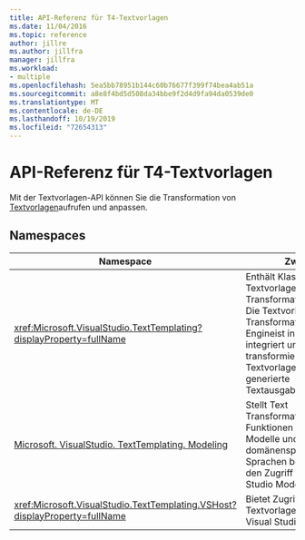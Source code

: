 ```yaml
---
title: API-Referenz für T4-Textvorlagen
ms.date: 11/04/2016
ms.topic: reference
author: jillre
ms.author: jillfra
manager: jillfra
ms.workload:
- multiple
ms.openlocfilehash: 5ea5bb78951b144c60b76677f399f74bea4ab51a
ms.sourcegitcommit: a8e8f4bd5d508da34bbe9f2d4d9fa94da0539de0
ms.translationtype: MT
ms.contentlocale: de-DE
ms.lasthandoff: 10/19/2019
ms.locfileid: "72654313"
---
```

# <a name="api-reference-for-t4-text-templates"></a>API-Referenz für T4-Textvorlagen

Mit der Textvorlagen-API können Sie die Transformation von [Textvorlagen](../modeling/code-generation-and-t4-text-templates.md)aufrufen und anpassen.

## <a name="namespaces"></a>Namespaces

|Namespace|Zweck|
|-|-|
|<xref:Microsoft.VisualStudio.TextTemplating?displayProperty=fullName>|Enthält Klassen für die Textvorlagen-Transformationsfunktion. Die Textvorlagen-Transformations-Engineist in Visual Studio integriert und transformiert Textvorlagendateien in generierte Textausgabedateien.|
|[Microsoft. VisualStudio. TextTemplating. Modeling](/previous-versions/ee844312(v=vs.140))|Stellt Text Transformations Funktionen für UML-Modelle und domänenspezifische Sprachen bereit, z. b. den Zugriff auf Visual Studio ModelBus.|
|<xref:Microsoft.VisualStudio.TextTemplating.VSHost?displayProperty=fullName>|Bietet Zugriff auf den Textvorlagen Dienst in Visual Studio.|